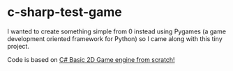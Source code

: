 # c-sharp-test-game

I wanted to create something simple from 0 instead using Pygames (a game development oriented framework for Python) so I came along with this tiny project.

Code is based on <a href="https://www.youtube.com/watch?v=JnGM1p2vsbE"> C# Basic 2D Game engine from scratch! </a> 
